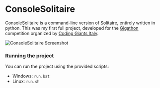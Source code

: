 # ConsoleSolitaire
ConsoleSolitaire is a command-line version of Solitaire, entirely written in python. This was my first full project, developed for the [Gigathon](https://gigathon.it/) competition organized by [Coding Giants Italy](https://codinggiants.it/).

![ConsoleSolitaire Screenshot](https://github.com/user-attachments/assets/a85208ab-c475-407b-9e30-a6849bc09631)

### Running the project
You can run the project using the provided scripts:
- Windows: `run.bat`
- Linux: `run.sh`

